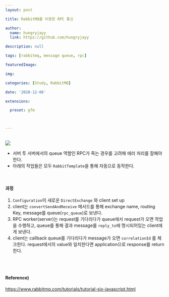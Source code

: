 ```yaml
---
layout: post

title: RabbitMQ를 이용한 RPC 통신

author: 
  name: hungryjayy
  link: https://github.com/hungryjayy

description: null

tags: [rabbitmq, message queue, rpc]

featuredImage: 

img: 

categories: [Study, RabbitMQ]

date: '2020-12-06'

extensions:

  preset: gfm



---
```


<br>

<img src = "https://hungryjayy.github.io/assets/img/RabbitMQ/rpc.png">

- 서버 투 서버에서의 queue 역할인 RPC가 죽는 경우를 고려해 에러 처리를 잘해야 한다.
- 아래의 작업들은 모두 `RabbitTemplate`을 통해 자동으로 동작한다.

<br>

#### 과정

1. `Configuration`이 새로운 `DirectExchange` 와 client set up
2. client는 `convertSendAndReceive` 메서드를 통해 exchange name, routing Key, message를 queue(`rpc_queue`)로 보낸다.
3. RPC worker(server)는 request를 기다리다가 queue에서 request가 오면 작업을 수행하고, queue를 통해 결과 message를 `reply_to`에 명시되어있는 client에게 보낸다.
4. client는 callback queue를 기다리다가 message가 오면 `correlationId` 를 체크한다. request에서의 value와 일치한다면 application으로 response를 return한다.

<br><br>

#### Reference)

https://www.rabbitmq.com/tutorials/tutorial-six-javascript.html
